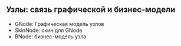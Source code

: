 ## Узлы: связь графической и бизнес-модели 

* GNode: Графическая модель узлов
* SkinNode: скин для GNode
* BNode: бизнес-модель узла  